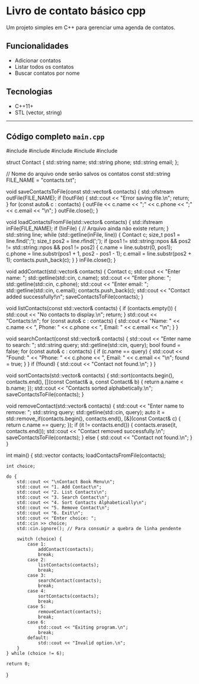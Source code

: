 #  Livro de contato básico cpp

Um projeto simples em C++ para gerenciar uma agenda de contatos.

##  Funcionalidades
- Adicionar contatos
- Listar todos os contatos
- Buscar contatos por nome

##  Tecnologias
- C++11+
- STL (vector, string)

---

##  **Código completo `main.cpp`**

#include <iostream>
#include <vector>
#include <string>
#include <fstream>
#include <algorithm>

struct Contact {
    std::string name;
    std::string phone;
    std::string email;
};

// Nome do arquivo onde serão salvos os contatos
const std::string FILE_NAME = "contacts.txt";

void saveContactsToFile(const std::vector<Contact>& contacts) {
    std::ofstream outFile(FILE_NAME);
    if (!outFile) {
        std::cout << "Error saving file.\n";
        return;
    }
    for (const auto& c : contacts) {
        outFile << c.name << ";" << c.phone << ";" << c.email << "\n";
    }
    outFile.close();
}

void loadContactsFromFile(std::vector<Contact>& contacts) {
    std::ifstream inFile(FILE_NAME);
    if (!inFile) {
        // Arquivo ainda não existe
        return;
    }
    std::string line;
    while (std::getline(inFile, line)) {
        Contact c;
        size_t pos1 = line.find(';');
        size_t pos2 = line.rfind(';');
        if (pos1 != std::string::npos && pos2 != std::string::npos && pos1 != pos2) {
            c.name = line.substr(0, pos1);
            c.phone = line.substr(pos1 + 1, pos2 - pos1 - 1);
            c.email = line.substr(pos2 + 1);
            contacts.push_back(c);
        }
    }
    inFile.close();
}

void addContact(std::vector<Contact>& contacts) {
    Contact c;
    std::cout << "Enter name: ";
    std::getline(std::cin, c.name);
    std::cout << "Enter phone: ";
    std::getline(std::cin, c.phone);
    std::cout << "Enter email: ";
    std::getline(std::cin, c.email);
    contacts.push_back(c);
    std::cout << "Contact added successfully!\n";
    saveContactsToFile(contacts);
}

void listContacts(const std::vector<Contact>& contacts) {
    if (contacts.empty()) {
        std::cout << "No contacts to display.\n";
        return;
    }
    std::cout << "Contacts:\n";
    for (const auto& c : contacts) {
        std::cout << "Name: " << c.name
                  << ", Phone: " << c.phone
                  << ", Email: " << c.email << "\n";
    }
}

void searchContact(const std::vector<Contact>& contacts) {
    std::cout << "Enter name to search: ";
    std::string query;
    std::getline(std::cin, query);
    bool found = false;
    for (const auto& c : contacts) {
        if (c.name == query) {
            std::cout << "Found: "
                      << "Phone: " << c.phone
                      << ", Email: " << c.email << "\n";
            found = true;
        }
    }
    if (!found) {
        std::cout << "Contact not found.\n";
    }
}

void sortContacts(std::vector<Contact>& contacts) {
    std::sort(contacts.begin(), contacts.end(),
              [](const Contact& a, const Contact& b) {
                  return a.name < b.name;
              });
    std::cout << "Contacts sorted alphabetically.\n";
    saveContactsToFile(contacts);
}

void removeContact(std::vector<Contact>& contacts) {
    std::cout << "Enter name to remove: ";
    std::string query;
    std::getline(std::cin, query);
    auto it = std::remove_if(contacts.begin(), contacts.end(),
                             [&](const Contact& c) {
                                 return c.name == query;
                             });
    if (it != contacts.end()) {
        contacts.erase(it, contacts.end());
        std::cout << "Contact removed successfully.\n";
        saveContactsToFile(contacts);
    } else {
        std::cout << "Contact not found.\n";
    }
}

int main() {
    std::vector<Contact> contacts;
    loadContactsFromFile(contacts);

    int choice;

    do {
        std::cout << "\nContact Book Menu\n";
        std::cout << "1. Add Contact\n";
        std::cout << "2. List Contacts\n";
        std::cout << "3. Search Contact\n";
        std::cout << "4. Sort Contacts Alphabetically\n";
        std::cout << "5. Remove Contact\n";
        std::cout << "6. Exit\n";
        std::cout << "Enter choice: ";
        std::cin >> choice;
        std::cin.ignore(); // Para consumir a quebra de linha pendente

        switch (choice) {
            case 1:
                addContact(contacts);
                break;
            case 2:
                listContacts(contacts);
                break;
            case 3:
                searchContact(contacts);
                break;
            case 4:
                sortContacts(contacts);
                break;
            case 5:
                removeContact(contacts);
                break;
            case 6:
                std::cout << "Exiting program.\n";
                break;
            default:
                std::cout << "Invalid option.\n";
        }
    } while (choice != 6);

    return 0;
}
